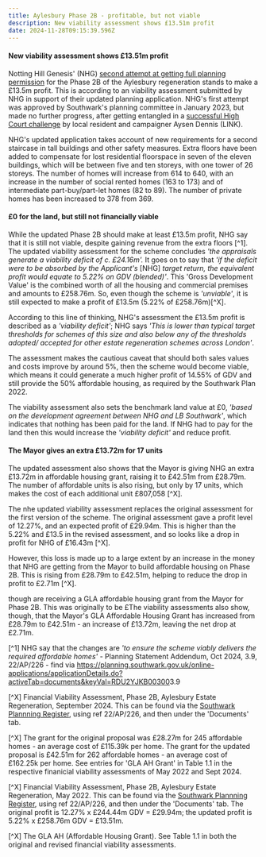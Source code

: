 ```yaml
---
title: Aylesbury Phase 2B - profitable, but not viable
description: New viability assessment shows £13.51m profit
date: 2024-11-28T09:15:39.596Z
---
```

#### New viability assessment shows £13.51m profit

Notting Hill Genesis' (NHG) [second attempt at getting full planning permission](https://www.35percent.org/posts/aylesbury-phase-2b-notting-hill-genesis-try-again/) for the Phase 2B of the Aylesbury regeneration stands to make a £13.5m profit.  This is according to an viability assessment submitted by NHG in support of their updated planning application.  NHG's first attempt was approved by Southwark's planning committee in January 2023, but made no further progress, after getting entangled in a [successful High Court challenge](https://www.35percent.org/posts/ayllesbury-planning-decision-quashed/) by local resident and campaigner Aysen Dennis (LINK).

NHG's updated application takes account of new requirements for a second staircase in tall buildings and other safety measures.  Extra floors have been added to compensate for lost residential floorspace in seven of the eleven buildings, which will be between five and ten storeys, with one tower of 26 storeys.  The number of homes will increase from 614 to 640, with an increase in the number of social rented homes (163 to 173) and of intermediate part-buy/part-let homes (82 to 89). The number of private homes has been increased to 378 from 369.

#### £0 for the land, but still not financially viable

While the updated Phase 2B should make at least £13.5m profit, NHG say that it is still not viable, despite gaining revenue from the extra floors [^1].  The  updated viability assessment for the scheme concludes *'the appraisals generate a viability deficit of c. £24.16m'.*  It goes on to say that *'if the deficit were to be absorbed by the Applicant's* \[NHG] *target return, the equivalent profit would equate to 5.22% on GDV (blended)'*.  This 'Gross Development Value' is the combined worth of all the housing and commercial premises and amounts to £258.76m.  So, even though the scheme is *'unviable'*, it is still expected to make a profit of £13.5m (5.22% of £258.76m)[^X].

According to this line of thinking, NHG's assessment the £13.5m profit is described as a *'viability deficit'*; NHG says *'This is lower than typical target thresholds for schemes of this size and also below any of the thresholds adopted/ accepted for other estate regeneration schemes across London'*.

The assessment makes the cautious caveat that should both sales values and costs improve by around 5%, then the scheme would become viable, which means it could generate a much higher profit of 14.55% of GDV and still provide the 50% affordable housing, as required by the Southwark Plan 2022. 

The viability assessment also sets the benchmark land value at £0, *'based on the development agreement between NHG and LB Southwark'*, which indicates that nothing has been paid for the land.  If NHG had to pay for the land then this would increase the *'viability deficit'* and reduce profit.

#### The Mayor gives an extra £13.72m for 17 units

The updated assessment also shows that the Mayor is giving NHG an extra £13.72m in affordable housing grant, raising it to £42.51m from £28.79m.  The number of affordable units is also rising, but only by 17 units, which makes the cost of each additional unit £807,058 [^X].

The nhe updated viability assessment replaces the original assessment for the first version of the scheme.  The original assessment gave a profit level of 12.27%, and an expected profit of £29.94m.  This is higher than the 5.22% and £13.5 in the revised assessment, and so looks like a drop in profit for NHG of £16.43m [^X].

However, this loss is made up to a large extent by an increase in the money that NHG are getting from the Mayor to build affordable housing on Phase 2B.  This is rising from £28.79m to £42.51m, helping to reduce the drop in profit to £2.71m [^X].

though are receiving a GLA affordable housing grant from the Mayor for Phase 2B.  This was originally to be £The viability assessments also show, though, that the Mayor's GLA Affordable Housing Grant has increased from £28.79m to £42.51m - an increase of £13.72m, leaving the net drop at £2.71m.

[^1] NHG say that the changes are *'to ensure the scheme viably delivers the required affordable homes' -* Planning Statement Addendum, Oct 2024, 3.9, 22/AP/226 - find via <https://planning.southwark.gov.uk/online-applications/applicationDetails.do?activeTab=documents&keyVal=RDU2YJKB00300>3.9

[^X] Financial Viability Assessment, Phase 2B, Aylesbury Estate Regeneration, September 2024. This can be found via the [Southwark Plannning Register](https://planning.southwark.gov.uk/online-applications/), using ref 22/AP/226, and then under the 'Documents' tab.

[^X] The grant for the original proposal was £28.27m for 245 affordable homes - an average cost of £115.39k per home.  The grant for the updated proposal is £42.51m for 262 affordable homes - an average cost of £162.25k per home.  See entries for 'GLA AH Grant' in Table 1.1 in the respective finanicial viability assessments of May 2022 and Sept 2024. 

[^X] Financial Viability Assessment, Phase 2B, Aylesbury Estate Regeneration, May 2022. This can be found via the [Southwark Plannning Register](https://planning.southwark.gov.uk/online-applications/), using ref 22/AP/226, and then under the 'Documents' tab.  The original profit is 12.27% x £244.44m GDV = £29.94m; the updated profit is 5.22% x £258.76m GDV = £13.51m.

[^X] The GLA AH (Affordable Housing Grant). See Table 1.1 in both the original and revised financial viability assessments.